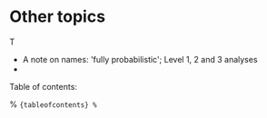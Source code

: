 # Other topics

T
- A note on names: 'fully probabilistic'; Level 1, 2 and 3 analyses
- 


Table of contents:

% ```{tableofcontents}
% ```